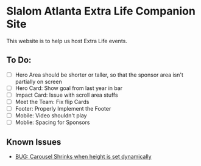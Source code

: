 # Slalom Atlanta Extra Life Companion Site

This website is to help us host Extra Life events.

## To Do:
- [ ] Hero Area should be shorter or taller, so that the sponsor area isn't partially on screen
- [ ] Hero Card: Show goal from last year in bar
- [ ] Impact Card: Issue with scroll area stuffs
- [ ] Meet the Team: Fix flip Cards
- [ ] Footer: Properly Implement the Footer
- [ ] Mobile: Video shouldn't play
- [ ] Moblie: Spacing for Sponsors

## Known Issues

- [BUG: Carousel Shrinks when height is set dynamically](https://github.com/Learus/react-material-ui-carousel/issues/173)